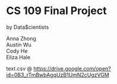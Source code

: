 # CS 109 Final Project
by Data$cientists

Anna Zhong  
Austin Wu  
Cody He  
Eliza Hale  

text.csv @ https://drive.google.com/open?id=0B3_rTmBwbAgqUzB1UmN2cUgzVGM  

